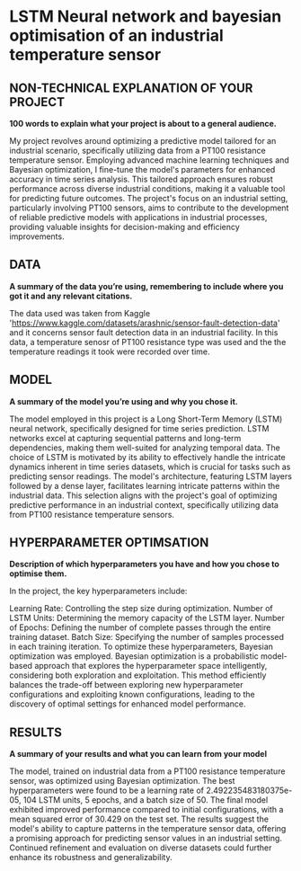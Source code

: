 # LSTM Neural network and bayesian optimisation of an industrial temperature sensor

## NON-TECHNICAL EXPLANATION OF YOUR PROJECT
**100 words to explain what your project is about to a general audience.** 

My project revolves around optimizing a predictive model tailored for an industrial scenario, specifically utilizing data from a PT100 resistance temperature sensor. Employing advanced machine learning techniques and Bayesian optimization, I fine-tune the model's parameters for enhanced accuracy in time series analysis. This tailored approach ensures robust performance across diverse industrial conditions, making it a valuable tool for predicting future outcomes. The project's focus on an industrial setting, particularly involving PT100 sensors, aims to contribute to the development of reliable predictive models with applications in industrial processes, providing valuable insights for decision-making and efficiency improvements.


## DATA
**A summary of the data you’re using, remembering to include where you got it and any relevant citations.**

The data used was taken from Kaggle 'https://www.kaggle.com/datasets/arashnic/sensor-fault-detection-data' and it concerns sensor fault detection data in an industrial facility. In this data, a temperature senosr of PT100 resistance type was used and the the temperature readings it took were recorded over time. 

## MODEL 
**A summary of the model you’re using and why you chose it.** 

The model employed in this project is a Long Short-Term Memory (LSTM) neural network, specifically designed for time series prediction. LSTM networks excel at capturing sequential patterns and long-term dependencies, making them well-suited for analyzing temporal data. The choice of LSTM is motivated by its ability to effectively handle the intricate dynamics inherent in time series datasets, which is crucial for tasks such as predicting sensor readings. The model's architecture, featuring LSTM layers followed by a dense layer, facilitates learning intricate patterns within the industrial data. This selection aligns with the project's goal of optimizing predictive performance in an industrial context, specifically utilizing data from PT100 resistance temperature sensors.


## HYPERPARAMETER OPTIMSATION
**Description of which hyperparameters you have and how you chose to optimise them.** 

In the project, the key hyperparameters include:

Learning Rate: Controlling the step size during optimization.
Number of LSTM Units: Determining the memory capacity of the LSTM layer.
Number of Epochs: Defining the number of complete passes through the entire training dataset.
Batch Size: Specifying the number of samples processed in each training iteration.
To optimize these hyperparameters, Bayesian optimization was employed. Bayesian optimization is a probabilistic model-based approach that explores the hyperparameter space intelligently, considering both exploration and exploitation. This method efficiently balances the trade-off between exploring new hyperparameter configurations and exploiting known configurations, leading to the discovery of optimal settings for enhanced model performance.


## RESULTS
**A summary of your results and what you can learn from your model** 

The model, trained on industrial data from a PT100 resistance temperature sensor, was optimized using Bayesian optimization. The best hyperparameters were found to be a learning rate of 2.492235483180375e-05, 104 LSTM units, 5 epochs, and a batch size of 50. The final model exhibited improved performance compared to initial configurations, with a mean squared error of 30.429 on the test set. The results suggest the model's ability to capture patterns in the temperature sensor data, offering a promising approach for predicting sensor values in an industrial setting. Continued refinement and evaluation on diverse datasets could further enhance its robustness and generalizability.



